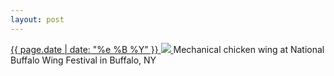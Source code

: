 ```yaml
---
layout: post
---
```


<p>
  <a href="/42">
    <time>{{ page.date | date: "%e %B %Y" }}</time>
    <img src="{{ site.assets_url }}/42.jpg">
  </a>
  Mechanical chicken wing at National Buffalo Wing Festival in Buffalo, NY
</p>
